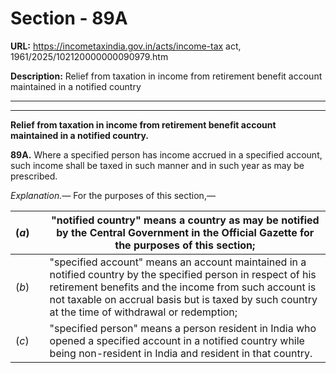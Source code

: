 # Section - 89A

**URL:** https://incometaxindia.gov.in/acts/income-tax act, 1961/2025/102120000000090979.htm

**Description:** Relief from taxation in income from retirement benefit account maintained in a notified country

---

****

**Relief from taxation in income from retirement benefit account maintained in a notified country.**

**89A.** Where a specified person has income accrued in a specified account, such income shall be taxed in such manner and in such year as may be prescribed.

_Explanation.—_ For the purposes of this section,—

(_a_)|  |  "notified country" means a country as may be notified by the Central Government in the Official Gazette for the purposes of this section;  
---|---|---  
(_b_)|  |  "specified account" means an account maintained in a notified country by the specified person in respect of his retirement benefits and the income from such account is not taxable on accrual basis but is taxed by such country at the time of withdrawal or redemption;  
(_c_)|  |  "specified person" means a person resident in India who opened a specified account in a notified country while being non-resident in India and resident in that country.